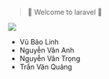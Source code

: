 > 🎈 Welcome to laravel 🎈

![](https://monophy.com/media/kHlrPbN9zaoOo7KXDo/monophy.gif)

* Vũ Bảo Linh 
* Nguyễn Vân Anh 
* Nguyễn Văn Trọng
* Trần Văn Quảng  

